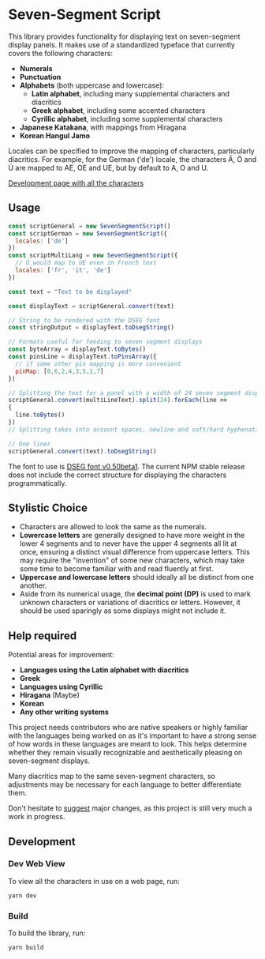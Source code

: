 # Seven-Segment Script

This library provides functionality for displaying text on seven-segment display panels.
It makes use of a standardized typeface that currently covers the following characters:
- **Numerals**
- **Punctuation**
- **Alphabets** (both uppercase and lowercase):
  - **Latin alphabet**, including many supplemental characters and diacritics
  - **Greek alphabet**, including some accented characters
  - **Cyrillic alphabet**, including some supplemental characters
- **Japanese Katakana**, with mappings from Hiragana
- **Korean Hangul Jamo**

Locales can be specified to improve the mapping of characters, particularly diacritics.
For example, for the German ('de') locale, the characters Ä, Ö and Ü
are mapped to AE, OE and UE, but by default to A, O and U.

[Development page with all the characters](https://2sh.github.io/seven-segment-script/)

## Usage

```js
const scriptGeneral = new SevenSegmentScript()
const scriptGerman = new SevenSegmentScript({
  locales: ['de']
})
const scriptMultiLang = new SevenSegmentScript({
  // Ü would map to UE even in French text
  locales: ['fr', 'it', 'de']
})

const text = "Text to be displayed"

const displayText = scriptGeneral.convert(text)

// String to be rendered with the DSEG font
const stringOutput = displayText.toDsegString()

// Formats useful for feeding to seven segment displays
const byteArray = displayText.toBytes()
const pinsLine = displayText.toPinsArray({
  // if some other pin mapping is more convenient
  pinMap: [0,6,2,4,3,5,1,7]
})

// Splitting the text for a panel with a width of 24 seven segment displays
scriptGeneral.convert(multiLineText).split(24).forEach(line =>
{
  line.toBytes()
})
// Splitting takes into account spaces, newline and soft/hard hyphenation characters

// One liner
scriptGeneral.convert(text).toDsegString()
```

The font to use is [DSEG font v0.50beta1](https://github.com/keshikan/DSEG/releases/tag/v0.50beta1). The current NPM stable release does not include the
correct structure for displaying the characters programmatically.

## Stylistic Choice
- Characters are allowed to look the same as the numerals.
- **Lowercase letters** are generally designed to have more weight in
  the lower 4 segments and to never have the upper 4 segments all lit
  at once,
  ensuring a distinct visual difference from uppercase letters.
  This may require the "invention" of some new characters, which may take
  some time to become familiar with and read fluently at first.
- **Uppercase and lowercase letters** should ideally all be distinct
  from one another.
- Aside from its numerical usage, the **decimal point (DP)**
  is used to mark unknown characters or variations of diacritics or letters.
  However, it should be used sparingly as some displays might not
  include it.

## Help required
Potential areas for improvement:
  - **Languages using the Latin alphabet with diacritics**
  - **Greek**
  - **Languages using Cyrillic**
  - **Hiragana** (Maybe)
  - **Korean**
  - **Any other writing systems**

This project needs contributors who are native speakers or highly
familiar with the languages being worked on as it's important to have a strong sense of how words in these languages are meant to look.
This helps determine whether they remain visually recognizable and
aesthetically pleasing on seven-segment displays.

Many diacritics map to the same seven-segment characters, so adjustments
may be necessary for each language to better differentiate them.

Don't hesitate to [suggest](https://github.com/2sh/seven-segment-script/discussions) major changes, as this project is still very
much a work in progress.

## Development
### Dev Web View

To view all the characters in use on a web page, run:
```sh
yarn dev
```

### Build

To build the library, run:
```sh
yarn build
```
